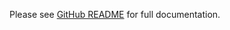 <!-- README for NPM; the one for GitHub is in .github directory. -->

Please see [GitHub README](https://github.com/lazy-promise/lazy-promise) for full documentation.
